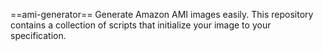 ==ami-generator==
Generate Amazon AMI images easily.  This repository contains a collection of scripts that initialize your image to your specification.

